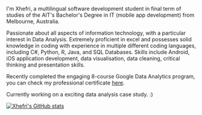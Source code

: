 I'm Xhefri, a multilingual software development student in final term of studies of the AIT's Bachelor's Degree in IT (mobile app development) from Melbourne, Australia.

Passionate about all aspects of information technology, with a particular interest in Data Analysis.
Extremely proficient in excel and possesses solid knowledge in coding with experience in
multiple different coding languages, including C#, Python, R, Java, and SQL Databases.
Skills include Android, iOS application development, data visualisation, data cleaning, critical thinking and presentation skills.

Recently completed the engaging 8-course Google Data Analytics program, you can check my professional certificate [here](https://www.credly.com/badges/ad583e80-bd6c-4ea7-b1e9-32833e7c32ce/public_url).

Currently working on a exciting data analysis case study. :)

[![Xhefri's GitHub stats](https://github-readme-stats.vercel.app/api?username=XB-bit)](https://github.com/anuraghazra/github-readme-stats)


